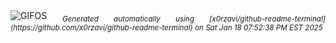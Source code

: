 <div align="justify">
<picture>
    <source media="(prefers-color-scheme: dark)" srcset="https://i.ibb.co/60SpnzP/output-gif.gif">
    <source media="(prefers-color-scheme: light)" srcset="https://i.ibb.co/60SpnzP/output-gif.gif">
    <img alt="GIFOS" src="https://i.ibb.co/60SpnzP/output-gif.gif">
</picture>
<sub><i>Generated automatically using [x0rzavi/github-readme-terminal](https://github.com/x0rzavi/github-readme-terminal) on Sat Jan 18 07:52:38 PM EST 2025</i></sub>
</div>

<!--  -->